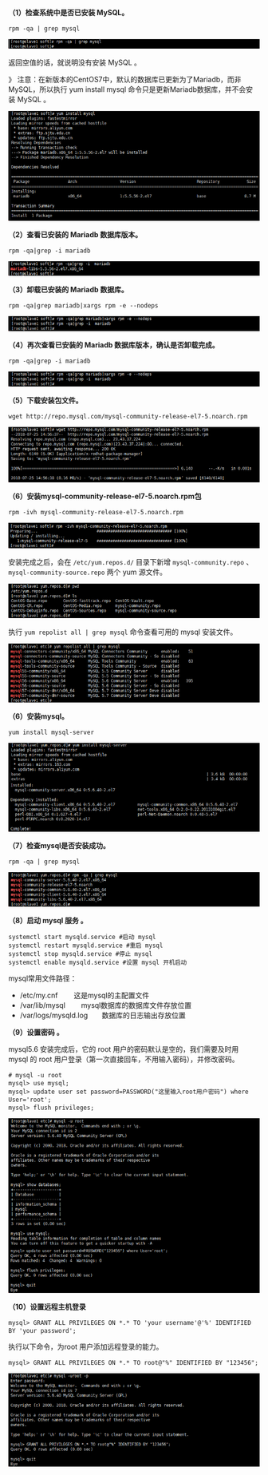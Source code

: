 **（1）检查系统中是否已安装 MySQL。**

	rpm -qa | grep mysql

<div align=center>

![MySQL图](./imgs/01.png "MySQL示意图")
<div align=left>

返回空值的话，就说明没有安装 MySQL 。

》 注意：在新版本的CentOS7中，默认的数据库已更新为了Mariadb，而非 MySQL，所以执行 yum install mysql 命令只是更新Mariadb数据库，并不会安装 MySQL 。

<div align=center>

![MySQL图](./imgs/02.png "MySQL示意图")
<div align=left>

**（2）查看已安装的 Mariadb 数据库版本。**

	rpm -qa|grep -i mariadb

<div align=center>

![MySQL图](./imgs/03.png "MySQL示意图")
<div align=left>

**（3）卸载已安装的 Mariadb 数据库。**

	rpm -qa|grep mariadb|xargs rpm -e --nodeps

<div align=center>

![MySQL图](./imgs/04.png "MySQL示意图")
<div align=left>

**（4）再次查看已安装的 Mariadb 数据库版本，确认是否卸载完成。**

	rpm -qa|grep -i mariadb

<div align=center>

![MySQL图](./imgs/05.png "MySQL示意图")
<div align=left>

**（5）下载安装包文件。**

	wget http://repo.mysql.com/mysql-community-release-el7-5.noarch.rpm

<div align=center>

![MySQL图](./imgs/06.png "MySQL示意图")
<div align=left>

**（6）安装mysql-community-release-el7-5.noarch.rpm包**

	rpm -ivh mysql-community-release-el7-5.noarch.rpm

<div align=center>

![MySQL图](./imgs/07.png "MySQL示意图")
<div align=left>

安装完成之后，会在 `/etc/yum.repos.d/` 目录下新增 `mysql-community.repo` 、`mysql-community-source.repo` 两个 yum 源文件。
<div align=center>

![MySQL图](./imgs/08.png "MySQL示意图")
<div align=left>

执行 `yum repolist all | grep mysql` 命令查看可用的 mysql 安装文件。
<div align=center>

![MySQL图](./imgs/09.png "MySQL示意图")
<div align=left>

**（6）安装mysql。**

	yum install mysql-server

<div align=center>

![MySQL图](./imgs/10.png "MySQL示意图")
<div align=left>

**（7）检查mysql是否安装成功。**

	rpm -qa | grep mysql

<div align=center>

![MySQL图](./imgs/11.png "MySQL示意图")
<div align=left>

**（8）启动 mysql 服务 。**

	systemctl start mysqld.service #启动 mysql
	systemctl restart mysqld.service #重启 mysql
	systemctl stop mysqld.service #停止 mysql
	systemctl enable mysqld.service #设置 mysql 开机启动

mysql常用文件路径：

- /etc/my.cnf 　　这是mysql的主配置文件
- /var/lib/mysql 　　mysql数据库的数据库文件存放位置
- /var/logs/mysqld.log　　数据库的日志输出存放位置

**（9）设置密码 。**

mysql5.6 安装完成后，它的 root 用户的密码默认是空的，我们需要及时用 mysql 的 root 用户登录（第一次直接回车，不用输入密码），并修改密码。

	# mysql -u root
	mysql> use mysql;
	mysql> update user set password=PASSWORD("这里输入root用户密码") where User='root';
	mysql> flush privileges; 

<div align=center>

![MySQL图](./imgs/12.png "MySQL示意图")
<div align=left>

**（10）设置远程主机登录**

	mysql> GRANT ALL PRIVILEGES ON *.* TO 'your username'@'%' IDENTIFIED BY 'your password';

执行以下命令，为root 用户添加远程登录的能力。

	mysql> GRANT ALL PRIVILEGES ON *.* TO root@"%" IDENTIFIED BY "123456";

<div align=center>

![MySQL图](./imgs/13.png "MySQL示意图")
<div align=left>